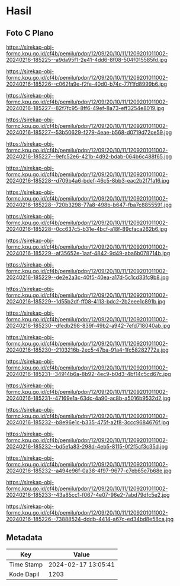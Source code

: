 # Hasil

## Foto C Plano

https://sirekap-obj-formc.kpu.go.id/cf4b/pemilu/pdpr/12/09/20/10/11/1209201011002-20240216-185225--a9da95f1-2e41-4dd6-8f08-504f015585fd.jpg

https://sirekap-obj-formc.kpu.go.id/cf4b/pemilu/pdpr/12/09/20/10/11/1209201011002-20240216-185226--c062fa9e-f2fe-40d0-b74c-77f1fd8999b6.jpg

https://sirekap-obj-formc.kpu.go.id/cf4b/pemilu/pdpr/12/09/20/10/11/1209201011002-20240216-185227--82f7fc95-8ff6-49ef-8a73-eff3254e8019.jpg

https://sirekap-obj-formc.kpu.go.id/cf4b/pemilu/pdpr/12/09/20/10/11/1209201011002-20240216-185227--53b50629-f279-4eae-b568-d0719d72ce59.jpg

https://sirekap-obj-formc.kpu.go.id/cf4b/pemilu/pdpr/12/09/20/10/11/1209201011002-20240216-185227--9efc52e6-421b-4d92-bdab-064b6c488f65.jpg

https://sirekap-obj-formc.kpu.go.id/cf4b/pemilu/pdpr/12/09/20/10/11/1209201011002-20240216-185228--d709b4a6-bdef-46c5-8bb3-eac2b2f71a16.jpg

https://sirekap-obj-formc.kpu.go.id/cf4b/pemilu/pdpr/12/09/20/10/11/1209201011002-20240216-185228--720b3298-77a8-498b-b647-fba7c8855591.jpg

https://sirekap-obj-formc.kpu.go.id/cf4b/pemilu/pdpr/12/09/20/10/11/1209201011002-20240216-185228--0cc637c5-b31e-4bcf-a18f-89cfaca262b6.jpg

https://sirekap-obj-formc.kpu.go.id/cf4b/pemilu/pdpr/12/09/20/10/11/1209201011002-20240216-185229--af35652e-1aaf-4842-9d49-aba6b078714b.jpg

https://sirekap-obj-formc.kpu.go.id/cf4b/pemilu/pdpr/12/09/20/10/11/1209201011002-20240216-185229--de2e2a3c-40f5-40ea-a17d-5c1cd33fc9b8.jpg

https://sirekap-obj-formc.kpu.go.id/cf4b/pemilu/pdpr/12/09/20/10/11/1209201011002-20240216-185229--1d55b2df-ff08-4113-bdc2-2b2eee1c891b.jpg

https://sirekap-obj-formc.kpu.go.id/cf4b/pemilu/pdpr/12/09/20/10/11/1209201011002-20240216-185230--dfedb298-839f-49b2-a942-7efd718040ab.jpg

https://sirekap-obj-formc.kpu.go.id/cf4b/pemilu/pdpr/12/09/20/10/11/1209201011002-20240216-185230--2103216b-2ec5-47ba-91a4-1fc58282772a.jpg

https://sirekap-obj-formc.kpu.go.id/cf4b/pemilu/pdpr/12/09/20/10/11/1209201011002-20240216-185231--34914b6a-8b92-4ec9-b0d3-4bf14c5cd67c.jpg

https://sirekap-obj-formc.kpu.go.id/cf4b/pemilu/pdpr/12/09/20/10/11/1209201011002-20240216-185231--47169e1a-63dc-4a90-ac8b-a5016b9532d2.jpg

https://sirekap-obj-formc.kpu.go.id/cf4b/pemilu/pdpr/12/09/20/10/11/1209201011002-20240216-185232--b8e96e1c-b335-475f-a2f8-3ccc9684676f.jpg

https://sirekap-obj-formc.kpu.go.id/cf4b/pemilu/pdpr/12/09/20/10/11/1209201011002-20240216-185232--bd5e1a83-298d-4eb5-8115-0f2f5cf3c35d.jpg

https://sirekap-obj-formc.kpu.go.id/cf4b/pemilu/pdpr/12/09/20/10/11/1209201011002-20240216-185232--a494e96f-0a38-4f97-9677-c7eb65e7b68e.jpg

https://sirekap-obj-formc.kpu.go.id/cf4b/pemilu/pdpr/12/09/20/10/11/1209201011002-20240216-185233--43a85cc1-f067-4e07-96e2-7abd79dfc5e2.jpg

https://sirekap-obj-formc.kpu.go.id/cf4b/pemilu/pdpr/12/09/20/10/11/1209201011002-20240216-185226--73888524-dddb-4414-a67c-ed34bd8e58ca.jpg


## Metadata

| Key        | Value               |
| ---------- | ------------------- |
| Time Stamp | 2024-02-17 13:05:41 |
| Kode Dapil | 1203                |



